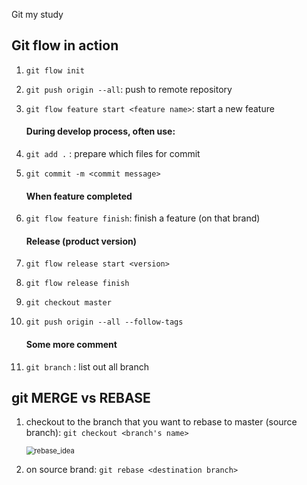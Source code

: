 Git my study



## Git flow in action

1. `git flow init`

2. `git push origin --all`: push to remote repository 

3. `git flow feature start <feature name>`: start a new feature

   #### During develop process, often use:

4. `git add .` : prepare  which files for commit

5. `git commit -m <commit message>`

   #### When feature completed

6. `git flow feature finish`: finish a feature (on that brand)

   #### Release (product version)

7. `git flow release start <version>`

8. `git flow release finish`

9. `git checkout master`

10. `git push origin --all --follow-tags `

    #### Some more comment

11. `git branch` : list out all branch

## git MERGE vs REBASE

1. checkout to the branch that you want to rebase to master (source branch): `git checkout <branch's name>`

   <img src="/home/adidaphat/Downloads/rebase_idea.png" alt="rebase_idea" style="zoom:80%;" />

2. on source brand: `git rebase <destination branch>`
